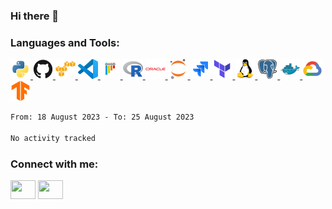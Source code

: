 ### Hi there 👋

<h3 align="left">Languages and Tools:</h3>
<p align="left"> 
  <a href="https://www.python.org" > 
    <img width ='32px' src="https://raw.githubusercontent.com/devicons/devicon/master/icons/python/python-original.svg" alt="python">
</a>
  <a href="https://github.com/" > 
    <img width ='32px' src="https://raw.githubusercontent.com/devicons/devicon/master/icons/github/github-original.svg" alt="github">
</a>
  <a href="https://aws.amazon.com/"> 
    <img width ='32px' src="https://raw.githubusercontent.com/devicons/devicon/master/icons/amazonwebservices/amazonwebservices-original.svg" alt="amazonwebservices">
  </a>
  <a href="https://code.visualstudio.com/">
    <img width ='32px' src="https://raw.githubusercontent.com/devicons/devicon/master/icons/vscode/vscode-original.svg" alt="vscode">
  </a>
  <a href="https://docs.pytest.org/en/7.4.x/">
    <img width ='32px' src="https://raw.githubusercontent.com/devicons/devicon/master/icons/pytest/pytest-original.svg" alt="pytest">
  </a>
  <a href="https://www.r-project.org/">
    <img width ='32px' src="https://raw.githubusercontent.com/devicons/devicon/master/icons/r/r-original.svg" alt="r">
  </a> 
  <a href="https://www.oracle.com/database/technologies/appdev/sql.html">
    <img width ='32px' src="https://raw.githubusercontent.com/devicons/devicon/master/icons/oracle/oracle-original.svg" alt="sql">
  </a>
  <a href="https://jupyter.org/">
    <img width ='32px' src="https://raw.githubusercontent.com/devicons/devicon/master/icons/jupyter/jupyter-original.svg" alt="jupyter">
  </a>
  <a href="https://www.atlassian.com/software/jira">
    <img width ='32px' src="https://raw.githubusercontent.com/devicons/devicon/master/icons/jira/jira-original.svg" alt="jira">
  </a>
  <a href="https://www.terraform.io/">
    <img width ='32px' src="https://raw.githubusercontent.com/devicons/devicon/master/icons/terraform/terraform-original.svg" alt="terraform">
  </a>
  <a href="https://www.linux.org/">
    <img width ='32px' src="https://raw.githubusercontent.com/devicons/devicon/master/icons/linux/linux-original.svg" alt="linux">
  </a>
  <a href="https://www.postgresql.org/">
    <img width ='32px' src="https://raw.githubusercontent.com/devicons/devicon/master/icons/postgresql/postgresql-original.svg" alt="postgresql">
  </a> 
  <a href="https://www.docker.com/">
    <img width ='32px' src="https://raw.githubusercontent.com/devicons/devicon/master/icons/docker/docker-original.svg" alt="docker">
  </a> 
  <a href="https://cloud.google.com/"> 
    <img width ='32px' src="https://raw.githubusercontent.com/devicons/devicon/master/icons/googlecloud/googlecloud-original.svg" alt="googlecloudplatform">
  </a>
    <a href="https://www.tensorflow.org/">
    <img width ='32px' src="https://raw.githubusercontent.com/devicons/devicon/master/icons/tensorflow/tensorflow-original.svg" alt="slack">
  </a>
</p>

<!--START_SECTION:waka-->

```txt
From: 18 August 2023 - To: 25 August 2023

No activity tracked
```

<!--END_SECTION:waka-->

<h3 align="left">Connect with me:</h3>
<p align="left">
<a href="https://www.twitter.com/kelseyskvoretz" target="blank"><img align="center" src="https://cdn.jsdelivr.net/npm/simple-icons@3.0.1/icons/twitter.svg" alt="" height="30" width="40" /></a>
<a href="https://www.linkedin.com/in/kelsey-skvoretz/" target="blank"><img align="center" src="https://cdn.jsdelivr.net/npm/simple-icons@3.0.1/icons/linkedin.svg" alt="" height="30" width="40" /></a>
</p>

<!--
**skvorekn/skvorekn** is a ✨ _special_ ✨ repository because its `README.md` (this file) appears on your GitHub profile.

Here are some ideas to get you started:

- 🔭 I’m currently working on ...
- 🌱 I’m currently learning ...
- 👯 I’m looking to collaborate on ...
- 🤔 I’m looking for help with ...
- 💬 Ask me about ...
- 📫 How to reach me: ...
- 😄 Pronouns: ...
- ⚡ Fun fact: ...
-->
